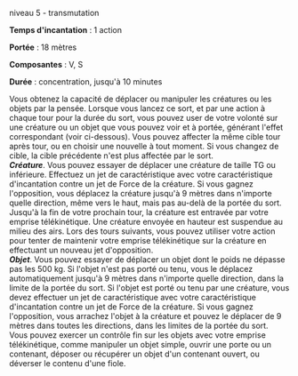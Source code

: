 niveau 5 - transmutation

**Temps d'incantation** : 1 action

**Portée** : 18 mètres

**Composantes** : V, S

**Durée** : concentration, jusqu'à 10 minutes

Vous obtenez la capacité de déplacer ou manipuler les créatures ou les objets par la pensée. Lorsque vous lancez ce sort, et par une action à chaque tour pour la durée du sort, vous pouvez user de votre volonté sur une créature ou un objet que vous pouvez voir et à portée, générant l'effet correspondant (voir ci-dessous). Vous pouvez affecter la même cible tour après tour, ou en choisir une nouvelle à tout moment. Si vous changez de cible, la cible précédente n'est plus affectée par le sort.  
**_Créature_**. Vous pouvez essayer de déplacer une créature de taille TG ou inférieure. Effectuez un jet de caractéristique avec votre caractéristique d'incantation contre un jet de Force de la créature. Si vous gagnez l'opposition, vous déplacez la créature jusqu'à 9 mètres dans n'importe quelle direction, même vers le haut, mais pas au-delà de la portée du sort. Jusqu'à la fin de votre prochain tour, la créature est entravée par votre emprise télékinétique. Une créature envoyée en hauteur est suspendue au milieu des airs. Lors des tours suivants, vous pouvez utiliser votre action pour tenter de maintenir votre emprise télékinétique sur la créature en effectuant un nouveau jet d'opposition.  
**_Objet_**. Vous pouvez essayer de déplacer un objet dont le poids ne dépasse pas les 500 kg. Si l'objet n'est pas porté ou tenu, vous le déplacez automatiquement jusqu'à 9 mètres dans n'importe quelle direction, dans la limite de la portée du sort. Si l'objet est porté ou tenu par une créature, vous devez effectuer un jet de caractéristique avec votre caractéristique d'incantation contre un jet de Force de la créature. Si vous gagnez l'opposition, vous arrachez l'objet à la créature et pouvez le déplacer de 9 mètres dans toutes les directions, dans les limites de la portée du sort.  
Vous pouvez exercer un contrôle fin sur les objets avec votre emprise télékinétique, comme manipuler un objet simple, ouvrir une porte ou un contenant, déposer ou récupérer un objet d'un contenant ouvert, ou déverser le contenu d'une fiole.